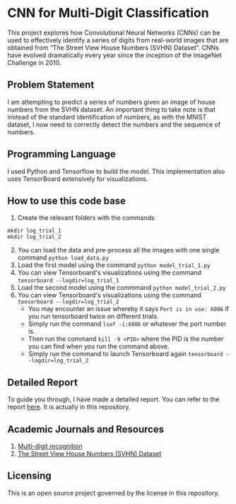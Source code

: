 # CNN for Multi-Digit Classification

This project explores how Convolutional Neural Networks (CNNs) can be used to effectively identify a series of digits from real-world images that are obtained from “The Street View House Numbers (SVHN) Dataset”.  CNNs have evolved dramatically every year since the inception of the ImageNet Challenge in 2010. 

## Problem Statement
I am attempting to predict a series of numbers given an image of house numbers from the SVHN dataset. An important thing to take note is that instead of the standard identification of numbers, as with the MNIST dataset, I now need to correctly detect the numbers and the sequence of numbers. 

## Programming Language
I used Python and Tensorflow to build the model. This implementation also uses TensorBoard extensively for visualizations.

## How to use this code base
1. Create the relevant folders with the commands 
```
mkdir log_trial_1
mkdir log_trial_2
```
2. You can load the data and pre-process all the images with one single command ```python load_data.py```
3. Load the first model using the command ```python model_trial_1.py```
4. You can view Tensorboard's visualizations using the command ```tensorboard --logdir=log_trial_1```
5. Load the second model using the commmand ```python model_trial_2.py```
6. You can view Tensorboard's visualizations using the command ```tensorboard --logdir=log_trial_2```
    - You may encounter an issue whereby it says ```Port is in use: 6006``` if you run tensorboard twice on different trials.
    - Simply run the command ```lsof -i:6006``` or whatever the port number is.
    - Then run the command ```kill -9 <PID>``` where the PID is the number you can find when you run the command above.
    - Simply run the command to launch Tensorboard again ```tensorboard --logdir=log_trial_2```

## Detailed Report
To guide you through, I have made a detailed report. You can refer to the report [here](https://github.com/ritchieng/NumNum/blob/master/NumNum/report/report.pdf). It is actually in this repository.

## Academic Journals and Resources
1. [Multi-digit recognition](https://arxiv.org/abs/1312.6082)
2. [The Street View House Numbers (SVHN) Dataset](http://ufldl.stanford.edu/housenumbers/)

## Licensing
This is an open source project governed by the license in this repository.